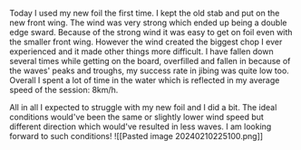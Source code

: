 Today I used my new foil the first time. I kept the old stab and put on the new front wing. The wind was very strong which ended up being a double edge sward. Because of the strong wind it was easy to get on foil even with the smaller front wing. However the wind created the biggest chop I ever experienced and it made other things more difficult. I have fallen down several times while getting on the board, overfilled and fallen in because of the waves' peaks and troughs, my success rate in jibing was quite low too. Overall I spent a lot of time in the water which is reflected in my average speed of the session: 8km/h. 

All in all I expected to struggle with my new foil and I did a bit. The ideal conditions would've been the same or slightly lower wind speed but different direction which would've resulted in less waves. I am looking forward to such conditions!
![[Pasted image 20240210225100.png]]